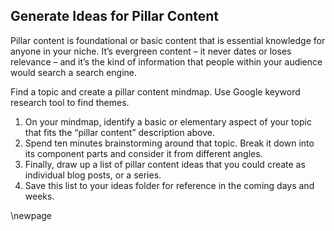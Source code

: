 ## Generate Ideas for Pillar Content ##

Pillar content is foundational or basic content that is essential knowledge for anyone in your niche. It’s evergreen content – it never dates or loses relevance – and it’s the kind of information that people within your audience would search a search engine. 

Find a topic and create a pillar content mindmap. Use Google keyword research tool to find themes.

1. On your mindmap, identify a basic or elementary aspect of your topic that fits the “pillar content” description above.
2. Spend ten minutes brainstorming around that topic. Break it down into its component parts and consider it from different angles.
3. Finally, draw up a list of pillar content ideas that you could create as individual blog posts, or a series.
4. Save this list to your ideas folder for reference in the coming days and weeks.

\newpage
